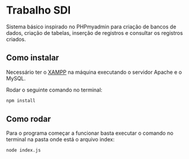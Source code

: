 # Trabalho SDI

Sistema básico inspirado no PHPmyadmin para criação de bancos de dados, criação de tabelas, inserção de registros e consultar os registros criados.

## Como instalar

Necessário ter o [XAMPP](https://www.apachefriends.org/pt_br/index.html) na máquina executando o servidor Apache e o MySQL.

Rodar o seguinte comando no terminal:

```bash
npm install
```

## Como rodar 

Para o programa começar a funcionar basta executar o comando no terminal na pasta onde está o arquivo index: 

```bash
node index.js
```
